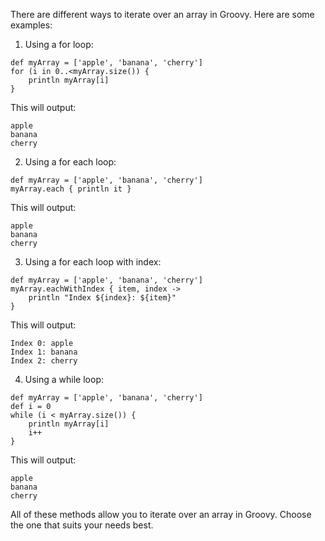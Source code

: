 There are different ways to iterate over an array in Groovy. Here are some examples:

1. Using a for loop:

```
def myArray = ['apple', 'banana', 'cherry']
for (i in 0..<myArray.size()) {
    println myArray[i]
}
```

This will output:
```
apple
banana
cherry
```

2. Using a for each loop:

```
def myArray = ['apple', 'banana', 'cherry']
myArray.each { println it }
```

This will output:
```
apple
banana
cherry
```

3. Using a for each loop with index:

```
def myArray = ['apple', 'banana', 'cherry']
myArray.eachWithIndex { item, index -> 
    println "Index ${index}: ${item}" 
}
```

This will output:
```
Index 0: apple
Index 1: banana
Index 2: cherry
```

4. Using a while loop:

```
def myArray = ['apple', 'banana', 'cherry']
def i = 0
while (i < myArray.size()) {
    println myArray[i]
    i++
}
```

This will output:
```
apple
banana
cherry
```

All of these methods allow you to iterate over an array in Groovy. Choose the one that suits your needs best.